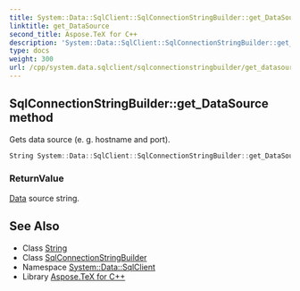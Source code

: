 ```yaml
---
title: System::Data::SqlClient::SqlConnectionStringBuilder::get_DataSource method
linktitle: get_DataSource
second_title: Aspose.TeX for C++
description: 'System::Data::SqlClient::SqlConnectionStringBuilder::get_DataSource method. Gets data source (e. g. hostname and port) in C++.'
type: docs
weight: 300
url: /cpp/system.data.sqlclient/sqlconnectionstringbuilder/get_datasource/
---
```

## SqlConnectionStringBuilder::get_DataSource method


Gets data source (e. g. hostname and port).

```cpp
String System::Data::SqlClient::SqlConnectionStringBuilder::get_DataSource() const
```


### ReturnValue

[Data](../../../system.data/) source string.

## See Also

* Class [String](../../../system/string/)
* Class [SqlConnectionStringBuilder](../)
* Namespace [System::Data::SqlClient](../../)
* Library [Aspose.TeX for C++](../../../)
